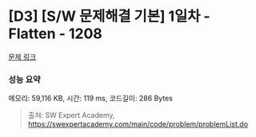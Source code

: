 # [D3] [S/W 문제해결 기본] 1일차 - Flatten - 1208 

[문제 링크](https://swexpertacademy.com/main/code/problem/problemDetail.do?contestProbId=AV139KOaABgCFAYh) 

### 성능 요약

메모리: 59,116 KB, 시간: 119 ms, 코드길이: 286 Bytes



> 출처: SW Expert Academy, https://swexpertacademy.com/main/code/problem/problemList.do